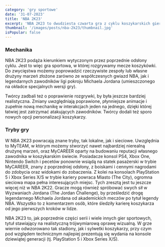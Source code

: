 ```yaml
---
category: 'gry sportowe'
date: '31-07-2023'
title: 'NBA 2K23'
excerpt: 'NBA 2K23 to dwudziesta czwarta gra z cyklu koszykarskich gier sportowych na licencji amerykańskiej ligi NBA. Za produkcję nowej odsłony ponownie odpowiada zespół Visual Concepts wspierany przez firmę Take-Two Interactive.'
thumbnail: '/images/posts/nba-2k23/thumbnail.jpg'
isPopular: false
---
```


### Mechanika

NBA 2K23 podąża kierunkiem wytyczonym przez poprzednie odsłony cyklu. Jest to więc gra sportowa, w której rozgrywamy mecze koszykówki. Do zwycięstwa możemy poprowadzić rzeczywiste zespoły lub własne drużyny marzeń złożone zarówno ze współczesnych gwiazd NBA, jak i legendarnych zawodników ligi pokroju Michaela Jordana (umieszczonego na okładce specjalnych wersji gry).

Twórcy zadbali też o poprawienie rozgrywki, by była jeszcze bardziej realistyczna. Zmiany uwzględniają poprawione, płynniejsze animacje i zupełnie nową mechanikę w interakcjach jeden na jednego, dzięki której łatwiej jest zatrzymać atakujących zawodników. Twórcy dodali też sporo nowych opcji personalizacji koszykarzy.

### Tryby gry

W NBA 2K23 powracają znane tryby, tak lokalne, jak i sieciowe. Uwzględnia to MyTEAM, w którym możemy stworzyć nawet najbardziej nierealną drużynę marzeń, oraz MyCAREER oparty na budowaniu reputacji własnego zawodnika w koszykarskim świecie. Posiadacze konsol PS4, Xbox One, Nintendo Switch i pecetów ponownie wsiądą na statek pasażerski w trybie MyCAREER, znany z poprzedniej odsłony, z boiskami i cennymi nagrodami do zdobycia oraz widokami do zobaczenia. Z kolei na konsolach PlayStation 5 i Xbox Series X/S w trybie kariery powraca Miasto (The City), ogromna sieciowa mapa pełna interesujących miejsc. Tych zresztą jest tu jeszcze więcej niż w NBA 2K22. Gracze mogą również spróbować swych sił w Wyzwaniach Jordana (The Jordan Challenge), by prześledzić drogę legendarnego Michaela Jordana od akademickich meczów po tytuł legendy NBA. Wszystko to z komentarzem osób, które śledziły karierę koszykarza od jego pierwszych kroków w lidze.

NBA 2K23 to, jak poprzednie części serii i wiele innych gier sportowych, tytuł stawiający na realistyczną trójwymiarową oprawę wizualną. W grze wiernie odwzorowano tak stadiony, jak i sylwetki koszykarzy, przy czym pod względem technicznym najlepiej prezentują się wydania na konsole dziewiątej generacji (tj. PlayStation 5 i Xbox Series X/S).
